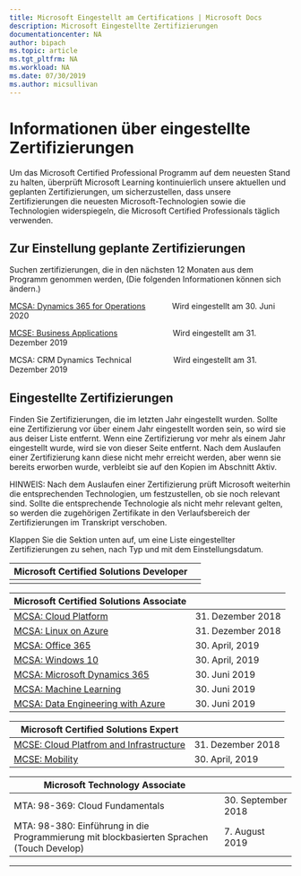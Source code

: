 ```yaml
---
title: Microsoft Eingestellt am Certifications | Microsoft Docs
description: Microsoft Eingestellte Zertifizierungen
documentationcenter: NA
author: bipach
ms.topic: article
ms.tgt_pltfrm: NA
ms.workload: NA
ms.date: 07/30/2019
ms.author: micsullivan
---
```

# Informationen über eingestellte Zertifizierungen

Um das Microsoft Certified Professional Programm auf dem neuesten Stand zu halten, überprüft Microsoft Learning kontinuierlich unsere aktuellen und geplanten Zertifizierungen, um sicherzustellen, dass unsere Zertifizierungen die neuesten Microsoft-Technologien sowie die Technologien widerspiegeln, die Microsoft Certified Professionals täglich verwenden.

## Zur Einstellung geplante Zertifizierungen

Suchen zertifizierungen, die in den nächsten 12 Monaten aus dem Programm genommen werden, (Die folgenden Informationen können sich ändern.)

[MCSA: Dynamics 365 for Operations](https://www.microsoft.com/de-de/learning/mcsa-microsoft-dynamics-365-for-operations.aspx)&nbsp;&nbsp;&nbsp;&nbsp;&nbsp;&nbsp;&nbsp;&nbsp;&nbsp;&nbsp;&nbsp;&nbsp;Wird eingestellt am 30. Juni 2020  

[MCSE: Business Applications](https://www.microsoft.com/de-de/learning/mcse-business-applications.aspx)&nbsp;&nbsp;&nbsp;&nbsp;&nbsp;&nbsp;&nbsp;&nbsp;&nbsp;&nbsp;&nbsp;&nbsp;&nbsp;&nbsp;&nbsp;&nbsp;&nbsp;&nbsp;&nbsp;&nbsp;&nbsp;&nbsp;&nbsp;&nbsp; Wird eingestellt am 31. Dezember 2019  

MCSA: CRM Dynamics Technical&nbsp;&nbsp;&nbsp;&nbsp;&nbsp;&nbsp;&nbsp;&nbsp;&nbsp;&nbsp;&nbsp;&nbsp;&nbsp;&nbsp;&nbsp;&nbsp;&nbsp;&nbsp; Wird eingestellt am 31. Dezember 2019  

## Eingestellte Zertifizierungen

Finden Sie Zertifizierungen, die im letzten Jahr eingestellt wurden. Sollte eine Zertifizierung vor über einem Jahr eingestellt worden sein, so wird sie aus deiser Liste entfernt. Wenn eine Zertifizierung vor mehr als einem Jahr eingestellt wurde, wird sie von dieser Seite entfernt.
Nach dem Auslaufen einer Zertifizierung kann diese nicht mehr erreicht werden, aber wenn sie bereits erworben wurde, verbleibt sie auf den Kopien im Abschnitt Aktiv.

HINWEIS: Nach dem Auslaufen einer Zertifizierung prüft Microsoft weiterhin die entsprechenden Technologien, um festzustellen, ob sie noch relevant sind. Sollte die entsprechende Technologie als nicht mehr relevant gelten, so werden die zugehörigen Zertifikate in den Verlaufsbereich der Zertifizierungen im Transkript verschoben.

Klappen Sie die Sektion unten auf, um eine Liste eingestellter Zertifizierungen zu sehen, nach Typ und mit dem Einstellungsdatum.

| Microsoft Certified Solutions Developer                                            |                    |
| ---------------------------------------------------------------------------------- | ------------------ |
|                                                                                    |                    |

| Microsoft Certified Solutions Associate                                            |                    |
| ---------------------------------------------------------------------------------- | ------------------ |
| [MCSA: Cloud Platform](https://www.microsoft.com/de-de/learning/mcsa-cloud-platform-certification.aspx)                     | 31. Dezember 2018  |
| [MCSA: Linux on Azure](https://www.microsoft.com/de-de/learning/mcsa-linux-azure-certification.aspx)                        | 31. Dezember 2018  |
| [MCSA: Office 365](https://www.microsoft.com/de-de/learning/mcsa-office365-certification.aspx)                              | 30. April, 2019     |
| [MCSA: Windows 10](https://www.microsoft.com/de-de/learning/mcsa-windows-10-certifications.aspx)                            | 30. April, 2019     |
| [MCSA: Microsoft Dynamics 365](https://www.microsoft.com/de-de/learning/mcsa-microsoft-dynamics-365.aspx)                   | 30. Juni 2019      |
| [MCSA: Machine Learning](https://www.microsoft.com/de-de/learning/mcsa-machine-learning.aspx)                               | 30. Juni 2019      |
| [MCSA: Data Engineering with Azure](https://www.microsoft.com/de-de/learning/mcsa-data-engineering-with-azure.aspx)         | 30. Juni 2019      |

| Microsoft Certified Solutions Expert                                               |                    |
| ---------------------------------------------------------------------------------- | ------------------ |
| [MCSE: Cloud Platfrom and Infrastructure](https://www.microsoft.com/de-de/learning/mcse-cloud-platform-infrastructure.aspx) | 31. Dezember 2018  |
| [MCSE: Mobility](https://www.microsoft.com/de-de/learning/mcse-mobility-certification.aspx)                                 | 30. April, 2019     |

| Microsoft Technology Associate                                                     |                    |
| ---------------------------------------------------------------------------------- | ------------------ |
| MTA: 98-369: Cloud Fundamentals                                                                                             | 30. September 2018 |
| MTA: 98-380: Einführung in die Programmierung mit blockbasierten Sprachen (Touch Develop)                                       | 7. August 2019     |
___
